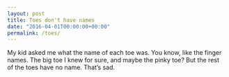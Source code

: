 ```yaml
---
layout: post
title: Toes don't have names
date: "2016-04-01T00:00:00+00:00"
permalink: /toes/
---
```


My kid asked me what the name of each toe was. You know, like the finger names. The big toe I knew for sure, and maybe the pinky toe? But the rest of the toes have no name. That’s sad.
